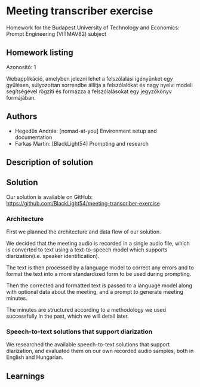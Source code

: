 # Meeting transcriber exercise

Homework for the Budapest University of Technology and Economics: Prompt Engineering (VITMAV82) subject

## Homework listing

Azonosító: 1

Webapplikáció, amelyben jelezni lehet a felszólalási igényünket egy gyűlésen, súlyozottan sorrendbe állítja a
felszólalókat és nagy nyelvi modell segítségével rögzíti és formázza a felszólalásokat egy jegyzőkönyv formájában.

## Authors

- Hegedűs András: \[nomad-at-you\] Environment setup and documentation
- Farkas Martin: \[BlackLight54\] Prompting and research

## Description of solution

## Solution

Our solution is available on GitHub: https://github.com/BlackLight54/meeting-transcriber-exercise

### Architecture

First we planned the architecture and data flow of our solution.

We decided that the meeting audio is recorded in a single audio file, which is converted to text using a text-to-speech
model which supports diarization(i.e. speaker identification). 

The text is then processed by a language model to correct
any errors and to format the text into a more standardized form to be used during prompting.

Then the corrected and formatted text is passed to a language model along with optional data about the meeting, and a prompt to generate meeting minutes.

The minutes are structured according to a methodology we used successfully in the past, which we will detail later.

### Speech-to-text solutions that support diarization

We researched the available speech-to-text solutions that support diarization, and evaluated them on our own recorded audio samples, both in English and Hungarian.

## Learnings